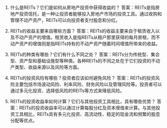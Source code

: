 

1. 什么是REITs？它们是如何从房地产投资中获得收益的？
答案：REITs是指房地产投资信托，是一种让投资者能够投入房地产市场的投资工具。通过收购和管理不动产资产，REITs可以向投资者支付股息和分红。

2. REITs的收益主要来自哪些方面？
答案：REITs的收益主要来自于租赁收入以及不动产资产的增值。租赁收入是指REITs从租户那里获得的每月房租，而不动产资产的增值则是指REITs持有的不动产资产随着时间增值所带来的收益。

3. REITs的种类有哪些？它们有什么不同之处？
答案：REITs分为传统型、集合型、资产型和基础设施型等种类。各种REITs的不同之处在于它们投资的不动产类型、收益来源以及风险等方面。

4. REITs的投资风险有哪些？投资者应该如何避免风险？
答案：REITs的投资风险主要包括市场波动风险、利率风险、财务风险以及管理风险等。投资者可以通过多元化投资、选择低风险的REITs等方式来降低风险。

5. REITs的投资收益率如何计算？它们与其他投资工具相比，具有哪些优势？
答案：REITs的投资收益率可以通过计算每股分红及资本增值来计算。与其他投资工具相比，REITs具有多元化投资、高流动性、稳定的现金流和频繁的股息分配等优点。
